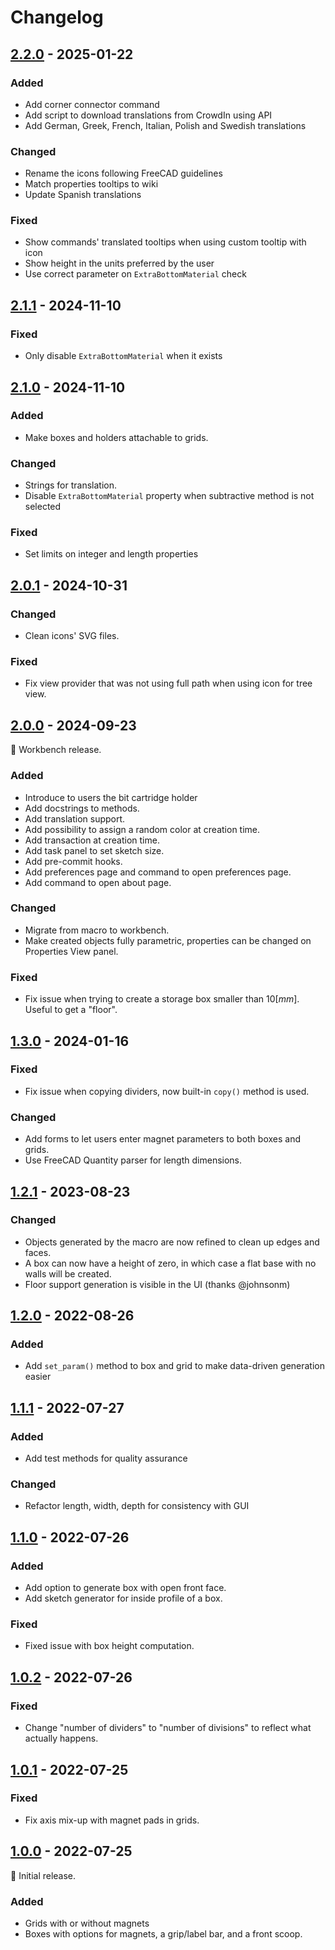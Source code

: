 # Changelog

## [2.2.0] - 2025-01-22

### Added

* Add corner connector command
* Add script to download translations from CrowdIn using API
* Add German, Greek, French, Italian, Polish and Swedish translations

### Changed

* Rename the icons following FreeCAD guidelines
* Match properties tooltips to wiki
* Update Spanish translations

### Fixed

* Show commands' translated tooltips when using custom tooltip with icon
* Show height in the units preferred by the user
* Use correct parameter on `ExtraBottomMaterial` check

## [2.1.1] - 2024-11-10

### Fixed

* Only disable `ExtraBottomMaterial` when it exists

## [2.1.0] - 2024-11-10

### Added

* Make boxes and holders attachable to grids.

### Changed

* Strings for translation.
* Disable `ExtraBottomMaterial` property when subtractive method is not selected

### Fixed

* Set limits on integer and length properties

## [2.0.1] - 2024-10-31

### Changed

* Clean icons' SVG files.

### Fixed

* Fix view provider that  was not using full path when using icon for tree view.

## [2.0.0] - 2024-09-23

🎉 Workbench release.

### Added

* Introduce to users the bit cartridge holder
* Add docstrings to methods.
* Add translation support.
* Add possibility to assign a random color at creation time.
* Add transaction at creation time.
* Add task panel to set sketch size.
* Add pre-commit hooks.
* Add preferences page and command to open preferences page.
* Add command to open about page.

### Changed

* Migrate from macro to workbench.
* Make created objects fully parametric, properties can be changed on Properties View panel.

### Fixed

* Fix issue when trying to create a storage box smaller than $10[mm]$. Useful to get a "floor".

## [1.3.0] - 2024-01-16

### Fixed

* Fix issue when copying dividers, now built-in `copy()` method is used.

### Changed

* Add forms to let users enter magnet parameters to both boxes and grids.
* Use FreeCAD Quantity parser for length dimensions.

## [1.2.1] - 2023-08-23

### Changed

* Objects generated by the macro are now refined to clean up edges and faces.
* A box can now have a height of zero, in which case a flat base with no walls will be created.
* Floor support generation is visible in the UI (thanks @johnsonm)

## [1.2.0] - 2022-08-26

### Added

* Add `set_param()` method to box and grid to make data-driven generation easier

## [1.1.1] - 2022-07-27

### Added

* Add test methods for quality assurance

### Changed

* Refactor length, width, depth for consistency with GUI

## [1.1.0] - 2022-07-26

### Added

* Add option to generate box with open front face.
* Add sketch generator for inside profile of a box.

### Fixed

* Fixed issue with box height computation.

## [1.0.2] - 2022-07-26

### Fixed

* Change "number of dividers" to "number of divisions" to reflect what actually happens.

## [1.0.1] - 2022-07-25

### Fixed

* Fix axis mix-up with magnet pads in grids.

## [1.0.0] - 2022-07-25

🌱 Initial release.

### Added

* Grids with or without magnets
* Boxes with options for magnets, a grip/label bar, and a front scoop.

[1.0.0]: https://github.com/instancezero/in3dca-freegrid/releases/tag/1.0.0
[1.0.1]: https://github.com/instancezero/in3dca-freegrid/releases/tag/1.0.1
[1.0.2]: https://github.com/instancezero/in3dca-freegrid/releases/tag/1.0.2
[1.1.0]: https://github.com/instancezero/in3dca-freegrid/releases/tag/1.1.0
[1.1.1]: https://github.com/instancezero/in3dca-freegrid/releases/tag/1.1.1
[1.2.0]: https://github.com/instancezero/in3dca-freegrid/releases/tag/1.2.0
[1.2.1]: https://github.com/instancezero/in3dca-freegrid/releases/tag/1.2.1
[1.3.0]: https://github.com/instancezero/in3dca-freegrid/releases/tag/1.3.2
[2.0.0]: https://github.com/instancezero/in3dca-freegrid/releases/tag/2.0.0
[2.0.1]: https://github.com/instancezero/in3dca-freegrid/releases/tag/2.0.1
[2.1.0]: https://github.com/instancezero/in3dca-freegrid/releases/tag/2.1.0
[2.1.1]: https://github.com/instancezero/in3dca-freegrid/releases/tag/2.1.1
[2.2.0]: https://github.com/instancezero/in3dca-freegrid/releases/tag/2.2.0
